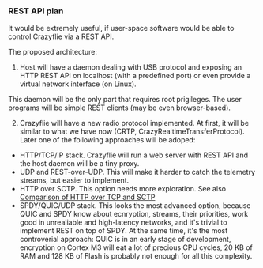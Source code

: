 ### REST API plan

It would be extremely useful, if user-space software would be able to control Crazyflie via a REST API.

The proposed architecture:

1. Host will have a daemon dealing with USB protocol and exposing an HTTP REST API on localhost (with a predefined port) or even provide a virtual network interface (on Linux).

This daemon will be the only part that requires root prigileges. The user programs will be simple REST clients
(may be even browser-based).

2. Crazyflie will have a new radio protocol implemented. At first, it will be similar to what we have now
(CRTP, CrazyRealtimeTransferProtocol). Later one of the following approaches will be adoped:

* HTTP/TCP/IP stack. Crazyflie will run a web server with REST API and the host daemon will be a tiny proxy.
* UDP and REST-over-UDP. This will make it harder to catch the telemetry streams, but easier to implement.
* HTTP over SCTP. This option needs more exploration. See also [Comparison of HTTP over TCP and SCTP](http://www.eecis.udel.edu/~leighton/firefox.html)
* SPDY/QUIC/UDP stack. This looks the most advanced option, because QUIC and SPDY know about ecnryption, streams, their priorities, work good in unrealiable and high-latency networks, and it's trivial to implement REST on top of SPDY. At the same time, it's the most controverial approach: QUIC is in an early stage of development, encryption on Cortex M3 will eat a lot of precious CPU cycles, 20 KB of RAM and 128 KB of Flash is probably not enough for all this complexity.



